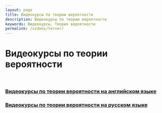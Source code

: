 ```yaml
---
layout: page
title: Видеокурсы по теории вероятности
description: Видеокурсы по теории вероятности
keywords: Видеокурсы, Теория вероятности
permalink: /videos/terver/
---
```


# Видеокурсы по теории вероятности

<br/>

### [Видеокурсы по теории вероятности на английском языке](/videos/terver/en/)

### [Видеокурсы по теории вероятности на русском языке](/videos/terver/ru/)
